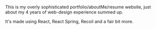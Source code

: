 This is my overly sophisticated portfolio/aboutMe/resume website, just about my 4 years of web-design experience summed up.

It's made using React, React Spring, Recoil and a fair bit more.
